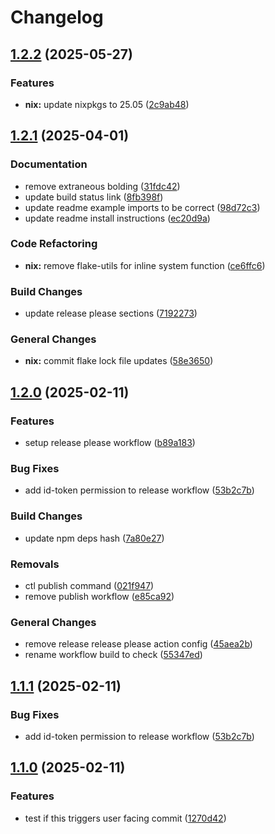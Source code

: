 # Changelog

## [1.2.2](https://github.com/jovulic/lazy-promise/compare/lazy-promise-v1.2.1...lazy-promise-v1.2.2) (2025-05-27)


### Features

* **nix:** update nixpkgs to 25.05 ([2c9ab48](https://github.com/jovulic/lazy-promise/commit/2c9ab48a9598398f8573dcb76e8dc252291864b1))

## [1.2.1](https://github.com/jovulic/lazy-promise/compare/lazy-promise-v1.2.0...lazy-promise-v1.2.1) (2025-04-01)


### Documentation

* remove extraneous bolding ([31fdc42](https://github.com/jovulic/lazy-promise/commit/31fdc42708ab12398b53b10e056e7921684131fd))
* update build status link ([8fb398f](https://github.com/jovulic/lazy-promise/commit/8fb398f227eba7404e5f120d8d0b1321748605f5))
* update readme example imports to be correct ([98d72c3](https://github.com/jovulic/lazy-promise/commit/98d72c3cd99be0b54c50fbad6df4f1b7671da275))
* update readme install instructions ([ec20d9a](https://github.com/jovulic/lazy-promise/commit/ec20d9a94b69e642d5410c8864b48e56c181dcc7))


### Code Refactoring

* **nix:** remove flake-utils for inline system function ([ce6ffc6](https://github.com/jovulic/lazy-promise/commit/ce6ffc6842527074f60ad20497086d4de62dc1fd))


### Build Changes

* update release please sections ([7192273](https://github.com/jovulic/lazy-promise/commit/7192273cf818c48064c25d6605ed084041d77959))


### General Changes

* **nix:** commit flake lock file updates ([58e3650](https://github.com/jovulic/lazy-promise/commit/58e365052e2168a7015d59ac77eb52df2712f716))

## [1.2.0](https://github.com/jovulic/lazy-promise/compare/lazy-promise-v1.1.1...lazy-promise-v1.2.0) (2025-02-11)


### Features

* setup release please workflow ([b89a183](https://github.com/jovulic/lazy-promise/commit/b89a1830e99b292e53bae678acf079bc8265abea))


### Bug Fixes

* add id-token permission to release workflow ([53b2c7b](https://github.com/jovulic/lazy-promise/commit/53b2c7bb9eb3608545af8d5d6c2589e0706515da))


### Build Changes

* update npm deps hash ([7a80e27](https://github.com/jovulic/lazy-promise/commit/7a80e27bd8691ff3478444214fced4d44b614d30))


### Removals

* ctl publish command ([021f947](https://github.com/jovulic/lazy-promise/commit/021f947f3c39e3f705f562972dbe0dc8baf82adf))
* remove publish workflow ([e85ca92](https://github.com/jovulic/lazy-promise/commit/e85ca92d9001a0a1002e7e587dac8378d21b6ff6))


### General Changes

* remove release release please action config ([45aea2b](https://github.com/jovulic/lazy-promise/commit/45aea2b290d6c537f79d7950879cef72ddab93c8))
* rename workflow build to check ([55347ed](https://github.com/jovulic/lazy-promise/commit/55347ed1a28a81ba2ce5bbfaae83cdd3e631f6c9))

## [1.1.1](https://github.com/jovulic/lazy-promise/compare/v1.1.0...v1.1.1) (2025-02-11)


### Bug Fixes

* add id-token permission to release workflow ([53b2c7b](https://github.com/jovulic/lazy-promise/commit/53b2c7bb9eb3608545af8d5d6c2589e0706515da))

## [1.1.0](https://github.com/jovulic/lazy-promise/compare/v1.0.3...v1.1.0) (2025-02-11)


### Features

* test if this triggers user facing commit ([1270d42](https://github.com/jovulic/lazy-promise/commit/1270d426c9fccecbae2bae231bd17f0a23381acd))
